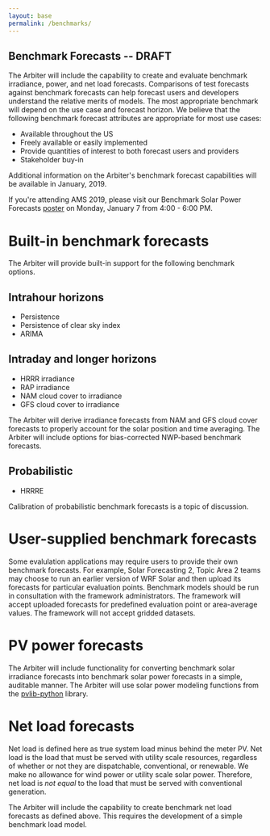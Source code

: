 ```yaml
---
layout: base
permalink: /benchmarks/
---
```


## Benchmark Forecasts -- DRAFT

The Arbiter will include the capability to create and evaluate benchmark
irradiance, power, and net load forecasts. Comparisons of test forecasts
against benchmark forecasts can help forecast users and developers 
understand the relative merits of models. The most appropriate benchmark
will depend on the use case and forecast horizon. We believe that the
following benchmark forecast attributes are appropriate for most use
cases:

* Available throughout the US
* Freely available or easily implemented
* Provide quantities of interest to both forecast users and providers
* Stakeholder buy-in

Additional information on the Arbiter's benchmark forecast capabilities
will be available in January, 2019.

If you're attending AMS 2019, please visit our Benchmark Solar Power
Forecasts
[poster](https://ams.confex.com/ams/2019Annual/meetingapp.cgi/Paper/354730)
on Monday, January 7 from 4:00 - 6:00 PM.


Built-in benchmark forecasts
============================

The Arbiter will provide built-in support for the following benchmark options.

Intrahour horizons
------------------

* Persistence
* Persistence of clear sky index
* ARIMA


Intraday and longer horizons
----------------------------

* HRRR irradiance
* RAP irradiance
* NAM cloud cover to irradiance
* GFS cloud cover to irradiance

The Arbiter will derive irradiance forecasts from NAM and GFS cloud cover
forecasts to properly account for the solar position and time averaging. The
Arbiter will include options for bias-corrected NWP-based benchmark forecasts.


Probabilistic
-------------

* HRRRE

Calibration of probabilistic benchmark forecasts is a topic of discussion.


User-supplied benchmark forecasts
=================================

Some evalulation applications may require users to provide their own
benchmark forecasts. For example, Solar Forecasting 2, Topic Area 2
teams may choose to run an earlier version of WRF Solar and then upload
its forecasts for particular evaluation points. Benchmark models should
be run in consultation with the framework administrators. The framework
will accept uploaded forecasts for predefined evaluation point or
area-average values. The framework will not accept gridded datasets.


PV power forecasts
==================

The Arbiter will include functionality for converting benchmark solar
irradiance forecasts into benchmark solar power forecasts in a simple,
auditable manner. The Arbiter will use solar power modeling functions
from the [pvlib-python](https://pvlib-python.readthedocs.io/en/latest/)
library.


Net load forecasts
==================

Net load is defined here as true system load minus behind the meter PV.
Net load is the load that must be served with utility scale resources,
regardless of whether or not they are dispatchable, conventional, or
renewable. We make no allowance for wind power or utility scale solar
power. Therefore, net load is *not equal* to the load that must be
served with conventional generation.

The Arbiter will include the capability to create benchmark net load
forecasts as defined above. This requires the development of a simple
benchmark load model.
